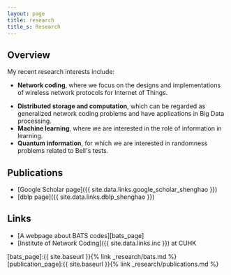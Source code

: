 ```yaml
---
layout: page
title: research
title_s: Research
---
```


## Overview
My recent research interests include:
* **Network coding**, where we focus on the designs and implementations of wireless network protocols for Internet of Things.
<!-- See more details in the [BATS code page][bats_page]. -->
* **Distributed storage and computation**, which can be regarded as generalized network coding problems and have applications in Big Data processing.
* **Machine learning**, where we are interested in the role of information in learning.
* **Quantum information**, for which we are interested in randomness problems related to Bell's tests.

## Publications

- [Google Scholar page]({{ site.data.links.google_scholar_shenghao }})
- [dblp page]({{ site.data.links.dblp_shenghao }})
<!-- - [Baidu Xueshu]({{ site.data.links.baidu_xueshu_shenghao }}) -->
<!-- - [My publication list][publication_page] -->

## Links
- [A webpage about BATS codes][bats_page]
- [Institute of Network Coding]({{ site.data.links.inc }}) at CUHK
<!--- [Machine Learning Reading Group]({{ site.data.links.mclearning }}) -->
<!--- [Network Information and Coding Study Group]({{ site.data.links.netcoding }}) -->

<!-- ### Reference
{% bibliography --cited %} -->


[bats_page]:{{ site.baseurl }}{% link _research/bats.md %}
[publication_page]:{{ site.baseurl }}{% link _research/publications.md %}
